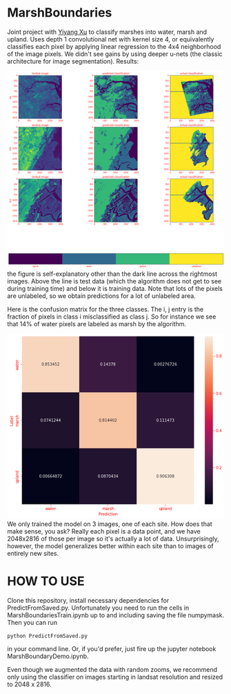 # MarshBoundaries

Joint project with [Yiyang Xu](https://www.bu.edu/earth/profiles/xu/) to classify marshes into water, marsh and upland. Uses depth 1 convolutional net with kernel size 4, or equivalently classifies each pixel by applying linear regression to the 4x4 neighborhood of the image pixels. We didn't see gains by using deeper u-nets (the classic architecture for image segmentation). Results:

![site results](./figures/linreg3000allsites.png)
the figure is self-explanatory other than the dark line across the rightmost images. Above the line is test data (which the algorithm does not get to see during training time) and below it is training data. Note that lots of the pixels are unlabeled, so we obtain predictions for a lot of unlabeled area.

Here is the confusion matrix for the three classes. The i, j entry is the fraction of pixels in class i misclassified as class j. So for instance we see that 14% of water pixels are labeled as marsh by the algorithm. 

![confusion matrix](./figures/linreg3000confusion.png)
We only trained the model on 3 images, one of each site. How does that make sense, you ask? Really each pixel is a data point, and we have 2048x2816 of those per image so it's actually a lot of data. Unsurprisingly, however, the model generalizes better within each site than to images of entirely new sites. 

# HOW TO USE

Clone this repository, install necessary dependencies for PredictFromSaved.py. Unfortunately you need to run the cells in MarshBoundariesTrain.ipynb up to and including saving the file numpymask. Then you can run

```
python PredictFromSaved.py
```

in your command line. Or, if you'd prefer, just fire up the jupyter notebook MarshBoundaryDemo.ipynb. 

Even though we augmented the data with random zooms, we recommend only using the classifier on images starting in landsat resolution and resized to 2048 x 2816. 
